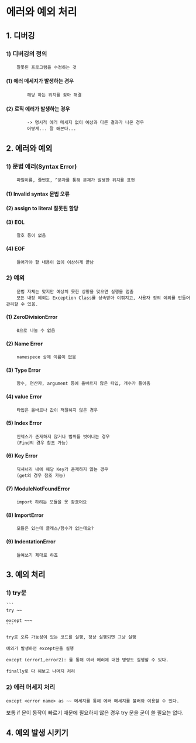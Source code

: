 # 에러와 예외 처리

## 1. 디버깅

### 1) 디버깅의 정의
        잘못된 프로그램을 수정하는 것

#### (1) 에러 메세지가 발생하는 경우
            해당 하는 위치를 찾아 해결

#### (2) 로직 에러가 발생하는 경우
            -> 명시적 에러 메세지 없이 예상과 다른 결과가 나온 경우
            어떻게... 잘 해본다...

## 2. 에러와 예외

### 1) 문법 에러(Syntax Error)
        파일이름, 줄번호, ^문자를 통해 문제가 발생한 위치를 표현

#### (1) Invalid syntax 문법 오류

#### (2) assign to literal 잘못된 할당

#### (3) EOL
        괄호 등이 없음

#### (4) EOF
        들어가야 할 내용이 없이 이상하게 끝남


### 2) 예외
        문법 자체는 맞지만 예상치 못한 상황을 맞으면 실행을 멈춤
        모든 내장 예외는 Exception Class를 상속받아 이뤄지고, 사용자 정의 예외를 만들어 관리할 수 있음.

#### (1) ZeroDivisionError
        0으로 나눌 수 없음

#### (2) Name Error
        namespece 상에 이름이 없음

#### (3) Type Error
        함수, 연산자, argument 등에 올바르지 않은 타입, 개수가 들어옴

#### (4) value Error
        타입은 올바르나 값이 적절하지 않은 경우

#### (5) Index Error
        인덱스가 존재하지 않거나 범위를 벗어나는 경우
        (Find의 경우 참조 가능)

#### (6) Key Error
        딕셔너리 내에 해당 Key가 존재하지 않는 경우
        (get의 경우 참조 가능)

#### (7) ModuleNotFoundError
        import 하려는 모듈을 못 찾겠어요

#### (8) ImportError
        모듈은 있는데 클래스/함수가 없는데요?

#### (9) IndentationError
        들여쓰기 제대로 하죠



## 3. 예외 처리

### 1) try문
    ```
    try ~~

    except ~~~
    ```

    try로 오류 가능성이 있는 코드를 실행, 정상 실행되면 그냥 실행

    예외가 발생하면 except문을 실행

    except (error1,error2): 를 통해 여러 에러에 대한 명령도 실행할 수 있다.

    finally로 다 해보고 나머지 처리

### 2) 에러 머세지 처리
    except <error name> as ~~ 메세지를 통해 에러 메세지를 불러와 이용할 수 있다.


보통 if 문이 동작이 빠르기 때문에 필요하지 않은 경우 try 문을 굳이 쓸 필요는 없다.


## 4. 예외 발생 시키기
